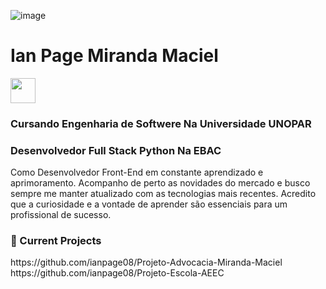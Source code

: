 ![image](https://github.com/user-attachments/assets/63895626-19a0-4c0b-a5b8-0626e2d82774)

<h1> Ian Page Miranda Maciel</h1>
<a href="https://www.linkedin.com/in/ian-page-miranda-maciel-b98a07212/">
 <img  width= "40px" src="https://cdn-icons-png.flaticon.com/512/174/174857.png">
</a>
<h3>Cursando Engenharia de Softwere Na Universidade UNOPAR</h3>
<h3>Desenvolvedor Full Stack Python Na EBAC</h3>
<p>Como Desenvolvedor Front-End em constante aprendizado e aprimoramento. Acompanho de perto as novidades do mercado e busco sempre me manter atualizado com as tecnologias mais recentes. Acredito que a curiosidade e a vontade de aprender são essenciais para um profissional de sucesso.</p>

 <h3>💼 Current Projects</h3>
 https://github.com/ianpage08/Projeto-Advocacia-Miranda-Maciel
 https://github.com/ianpage08/Projeto-Escola-AEEC
<!--
**ianpage08/ianpage08** is a ✨ _special_ ✨ repository because its `README.md` (this file) appears on your GitHub profile.

Here are some ideas to get you started:

- 🔭 I’m currently working on ...
- 🌱 I’m currently learning ...
- 👯 I’m looking to collaborate on ...
- 🤔 I’m looking for help with ...
- 💬 Ask me about ...
- 📫 How to reach me: ...
- 😄 Pronouns: ...
- ⚡ Fun fact: ...
-->
